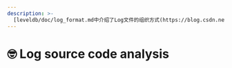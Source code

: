 ```yaml
---
description: >-
  [leveldb/doc/log_format.md中介绍了Log文件的组织方式(https://blog.csdn.net/younothings/article/details/122825390)
---
```


# 🤓 Log source code analysis

